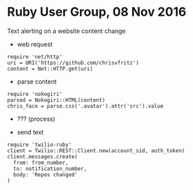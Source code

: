 # Ruby User Group, 08 Nov 2016

Text alerting on a website content change

* web request

```
require 'net/http'
uri = URI('https://github.com/chrisvfritz')
content = Net::HTTP.get(uri)
```

* parse content

```
require 'nokogiri'
parsed = Nokogiri::HTML(content)
chris_face = parse.css('.avatar').attr('src').value
```

* ??? (process)

* send text

```
require 'twilio-ruby'
client = Twilio::REST::Client.new(account_sid, auth_token)
client.messages.create(
  from: from_number,
  to: notification_number,
  body: 'Repos changed'
)
```
